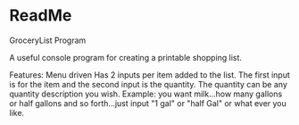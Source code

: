 # ReadMe

GroceryList Program

A useful console program for creating a printable shopping list.

Features:
Menu driven
Has 2 inputs per item added to the list.  The first input is for the item and the second input is the quantity.  The quantity can be any quantity description you wish.  Example: you want milk...how many gallons or half gallons and so forth...just input "1 gal" or "half Gal" or what ever you like.
